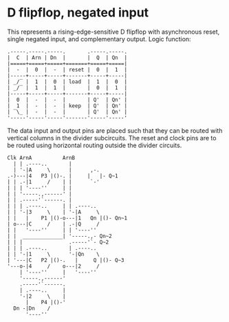 D flipflop, negated input
=========================

This represents a rising-edge-sensitive D flipflop with asynchronous reset,
single negated input, and complementary output. Logic function:

```
.-----.-----.-----.       .-----.-----.
|  C  | Arn | Dn  |       |  Q  | Qn  |
|=====+=====+=====+=======+=====+=====|
|  -  |  0  |  -  | reset |  0  |  1  |
|-----+-----+-----+-------+-----+-----|
| _/‾ |  1  |  0  | load  |  1  |  0  |
| _/‾ |  1  |  1  |       |  0  |  1  |
|-----+-----+-----+-------+-----+-----|
|  0  |  -  |  -  |       | Q'  | Qn' |
|  1  |  -  |  -  | keep  | Q'  | Qn' |
| ‾\_ |  -  |  -  |       | Q'  | Qn' |
'-----'-----'-----'-------'-----'-----'
```

The data input and output pins are placed such that they can be routed with
vertical columns in the divider subcircuits. The reset and clock pins are
to be routed using horizontal routing outside the divider circuits.

```
Clk ArnA          ArnB
  | | .----..       |
  | '-|A     \      |      ,-.
.-)---|4   P3 |()-. |     |   |- Q~1
| | .-|1     /    | |      `-'
| | | '----''     | |
| | '-----.,------' |
| | .-----'`------. |
| | | .----..     | | .----..
| | '-|3     \    | '-|A     \
| |   |    P1 |()-o---|1   Qn |()- Qn~1
| o---|C     /    | .-|Q     /
| |   '----''     | | '----''
| |  _____________| '-----.,- Qn~2
| | |               .-----'`- Q~2
| | | .----..       | .----..
| | '-|1     \      '-|Qn    \
| '---|C   P2 |()-.   |     Q |()- Q~3
'---o-|4     /    o---|2     /
    | '----''     |   '----''
    '-----.,------'
    .-----'`------.
    | .----..     |
    '-|2     \    |
      |    P4 |()-'
  Dn -|Dn    /
      '----''
```
